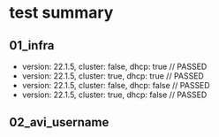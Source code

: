 # test summary

## 01_infra
- version: 22.1.5, cluster: false, dhcp: true // PASSED
- version: 22.1.5, cluster: true, dhcp: true // PASSED
- version: 22.1.5, cluster: false, dhcp: false // PASSED
- version: 22.1.5, cluster: true, dhcp: false // PASSED

## 02_avi_username